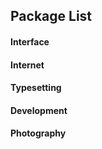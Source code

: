 ## Package List

#### Interface

#### Internet

#### Typesetting

#### Development

#### Photography
